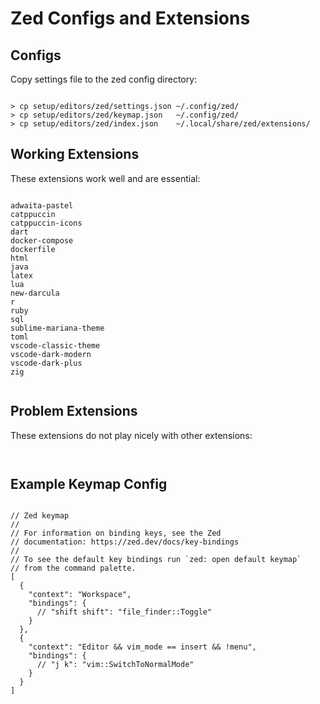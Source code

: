
# Zed Configs and Extensions





## Configs

Copy settings file to the zed config directory:

```

> cp setup/editors/zed/settings.json ~/.config/zed/
> cp setup/editors/zed/keymap.json   ~/.config/zed/
> cp setup/editors/zed/index.json    ~/.local/share/zed/extensions/

```





## Working Extensions

These extensions work well and are essential:

```

adwaita-pastel
catppuccin
catppuccin-icons
dart
docker-compose
dockerfile
html
java
latex
lua
new-darcula
r
ruby
sql
sublime-mariana-theme
toml
vscode-classic-theme
vscode-dark-modern
vscode-dark-plus
zig


```


## Problem Extensions

These extensions do not play nicely with other extensions:

```


```




## Example Keymap Config

```

// Zed keymap
//
// For information on binding keys, see the Zed
// documentation: https://zed.dev/docs/key-bindings
//
// To see the default key bindings run `zed: open default keymap`
// from the command palette.
[
  {
    "context": "Workspace",
    "bindings": {
      // "shift shift": "file_finder::Toggle"
    }
  },
  {
    "context": "Editor && vim_mode == insert && !menu",
    "bindings": {
      // "j k": "vim::SwitchToNormalMode"
    }
  }
]


```
